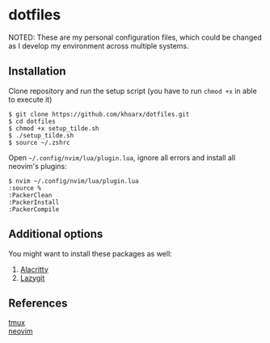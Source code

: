 # dotfiles
NOTED: These are my personal configuration files, which could be changed as I develop my environment across multiple systems.

## Installation
Clone repository and run the setup script (you have to run `chmod +x` in able to execute it)
```shell script
$ git clone https://github.com/khoarx/dotfiles.git
$ cd dotfiles
$ chmod +x setup_tilde.sh
$ ./setup_tilde.sh
$ source ~/.zshrc
```
Open `~/.config/nvim/lua/plugin.lua`, ignore all errors and install all neovim's plugins:
```shell script
$ nvim ~/.config/nvim/lua/plugin.lua
:source %
:PackerClean
:PackerInstall
:PackerCompile
```

## Additional options
You might want to install these packages as well:
1. [Alacritty](https://github.com/alacritty/alacritty)
2. [Lazygit](https://github.com/jesseduffield/lazygit)

## References
[tmux](https://github.com/tmux/tmux)\
[neovim](https://neovim.io/)
